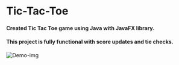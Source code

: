 # Tic-Tac-Toe

#### Created Tic Tac Toe game using Java with JavaFX library.
#### This project is fully functional with score updates and tie checks.


![Demo-img](https://github.com/TheThunderB0lt/Tic-Tac-Toe/assets/50051805/da6f363f-506f-4b27-898b-c1af0ebf1b83)

